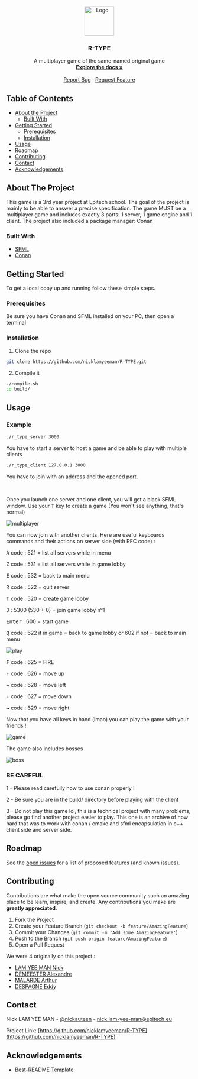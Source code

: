 <!-- PROJECT LOGO -->
<br />
<p align="center">
  <a href="https://github.com/nicklamyeeman/R-TYPE">
    <img src="testing/logo.png" alt="Logo" width="80" height="80">
  </a>

  <h3 align="center">R-TYPE</h3>

  <p align="center">
    A multiplayer game of the same-named original game 
    <br />
    <a href="https://github.com/nicklamyeeman/R-TYPE"><strong>Explore the docs »</strong></a>
    <br />
    <br />
    <a href="https://github.com/nicklamyeeman/R-TYPE/issues">Report Bug</a>
    ·
    <a href="https://github.com/nicklamyeeman/R-TYPE/issues">Request Feature</a>
  </p>
</p>



<!-- TABLE OF CONTENTS -->
## Table of Contents

* [About the Project](#about-the-project)
  * [Built With](#built-with)
* [Getting Started](#getting-started)
  * [Prerequisites](#prerequisites)
  * [Installation](#installation)
* [Usage](#usage)
* [Roadmap](#roadmap)
* [Contributing](#contributing)
* [Contact](#contact)
* [Acknowledgements](#acknowledgements)



<!-- ABOUT THE PROJECT -->
## About The Project

This game is a 3rd year project at Epitech school. The goal of the project is mainly to be able to answer a precise specification.
The game MUST be a multiplayer game and includes exactly 3 parts: 
1 server, 1 game engine and 1 client.
The project also included a package manager: Conan 


### Built With

* [SFML](https://www.sfml-dev.org/download/sfml/2.5.1/)
* [Conan](https://conan.io/center/)


<!-- GETTING STARTED -->
## Getting Started

To get a local copy up and running follow these simple steps.

### Prerequisites

Be sure you have Conan and SFML installed on your PC, then open a terminal

### Installation

1. Clone the repo
```sh
git clone https://github.com/nicklamyeeman/R-TYPE.git
```
2. Compile it
```sh
./compile.sh
cd build/
```



<!-- USAGE -->
## Usage

### Example

```sh
./r_type_server 3000
```

You have to start a server to host a game and be able to play with multiple clients

```sh
./r_type_client 127.0.0.1 3000
```

You have to join with an address and the opened port.

<br/>

Once you launch one server and one client, you will get a black SFML window.
Use your <kbd>T</kbd> key to create a game 
(You won't see anything, that's normal)


<img src="testing/multiplayer.png" alt="multiplayer">


You can now join with another clients. Here are useful keyboards commands and their actions on server side (with RFC code) : 

<kbd>A</kbd> code : 521 = list all servers while in menu

<kbd>Z</kbd> code : 531 = list all servers while in game lobby

<kbd>E</kbd> code : 532 = back to main menu

<kbd>R</kbd> code : 522 = quit server

<kbd>T</kbd> code : 520 = create game lobby

<kbd>J</kbd> : 5300 (530 + 0) = join game lobby n°1

<kbd>Enter</kbd> : 600 = start game

<kbd>Q</kbd> code : 622 if in game = back to game lobby or 602 if not = back to main menu

<img src="testing/play.png" alt="play">

<kbd>F</kbd> code : 625 = FIRE

<kbd>↑</kbd> code : 626 = move up

<kbd>←</kbd> code : 628 = move left

<kbd>↓</kbd> code : 627 = move down

<kbd>→</kbd> code : 629 = move right
</br>


Now that you have all keys in hand (lmao) you can play the game with your friends !

![game](https://github.com/nicklamyeeman/R-TYPE/blob/main/testing/game.gif)


The game also includes bosses

<img src="testing/boss.png" alt="boss">

### BE CAREFUL

1 - Please read carefully how to use conan properly !

2 - Be sure you are in the build/ directory before playing with the client

3 - Do not play this game lol, this is a technical project with many problems, please go find another project easier to play. This one is an archive of how hard that was to work with conan / cmake and sfml encapsulation in c++ client side and server side.

<!-- ROADMAP -->
## Roadmap

See the [open issues](https://github.com/nicklamyeeman/R-TYPE/issues) for a list of proposed features (and known issues).



<!-- CONTRIBUTING -->
## Contributing

Contributions are what make the open source community such an amazing place to be learn, inspire, and create. Any contributions you make are **greatly appreciated**.

1. Fork the Project
2. Create your Feature Branch (`git checkout -b feature/AmazingFeature`)
3. Commit your Changes (`git commit -m 'Add some AmazingFeature'`)
4. Push to the Branch (`git push origin feature/AmazingFeature`)
5. Open a Pull Request

We were 4 originally on this project : 
 - [LAM YEE MAN Nick](https://github.com/nicklamyeeman)
 - [DEMEESTER Alexandre](https://github.com/rokuo)
 - [MALARDE Arthur](https://github.com/arthurqqq)
 - [DESPAGNE Eddy](https://github.com/Minijinski)



<!-- CONTACT -->
## Contact

Nick LAM YEE MAN - [@nickauteen](https://twitter.com/nickauteen) - nick.lam-yee-man@epitech.eu

Project Link: [https://github.com/nicklamyeeman/R-TYPE](https://github.com/nicklamyeeman/R-TYPE)



<!-- ACKNOWLEDGEMENTS -->
## Acknowledgements

* [Best-README Template](https://github.com/othneildrew/Best-README-Template)





<!-- MARKDOWN LINKS & IMAGES -->
<!-- https://www.markdownguide.org/basic-syntax/#reference-style-links -->
[contributors-shield]: https://img.shields.io/github/contributors/nicklamyeeman/repo.svg?style=flat-square
[contributors-url]: https://github.com/nicklamyeeman/repo/graphs/contributors
[forks-shield]: https://img.shields.io/github/forks/nicklamyeeman/repo.svg?style=flat-square
[forks-url]: https://github.com/nicklamyeeman/repo/network/members
[stars-shield]: https://img.shields.io/github/stars/nicklamyeeman/repo.svg?style=flat-square
[stars-url]: https://github.com/nicklamyeeman/repo/stargazers
[issues-shield]: https://img.shields.io/github/issues/nicklamyeeman/repo.svg?style=flat-square
[issues-url]: https://github.com/nicklamyeeman/repo/issues
[license-shield]: https://img.shields.io/github/license/nicklamyeeman/repo.svg?style=flat-square
[license-url]: https://github.com/nicklamyeeman/repo/blob/master/LICENSE.txt
[linkedin-shield]: https://img.shields.io/badge/-LinkedIn-black.svg?style=flat-square&logo=linkedin&colorB=555
[linkedin-url]: https://linkedin.com/in/nicklamyeeman
[product-screenshot]: images/screenshot.png
